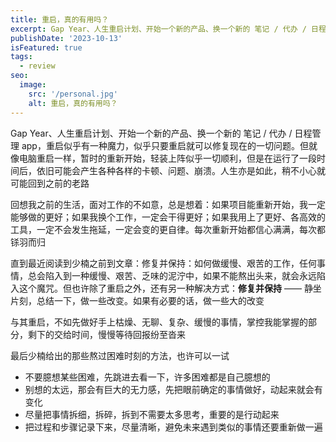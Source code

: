 ```yaml
---
title: 重启，真的有用吗？
excerpt: Gap Year、人生重启计划、开始一个新的产品、换一个新的 笔记 / 代办 / 日程管理 app，重启似乎有一种魔力，似乎只要重启就可以修复现在的一切问题
publishDate: '2023-10-13'
isFeatured: true
tags:
  - review
seo:
  image:
    src: '/personal.jpg'
    alt: 重启，真的有用吗？
---
```


Gap Year、人生重启计划、开始一个新的产品、换一个新的 笔记 / 代办 / 日程管理 app，重启似乎有一种魔力，似乎只要重启就可以修复现在的一切问题。但就像电脑重启一样，暂时的重新开始，轻装上阵似乎一切顺利，但是在运行了一段时间后，依旧可能会产生各种各样的卡顿、问题、崩溃。人生亦是如此，稍不小心就可能回到之前的老路

回想我之前的生活，面对工作的不如意，总是想着：如果项目能重新开始，我一定能够做的更好；如果我换个工作，一定会干得更好；如果我用上了更好、各高效的工具，一定不会发生拖延，一定会变的更自律。每次重新开始都信心满满，每次都铩羽而归

直到最近阅读到少楠之前到文章：修复并保持：如何做缓慢、艰苦的工作，任何事情，总会陷入到一种缓慢、艰苦、乏味的泥泞中，如果不能熬出头来，就会永远陷入这个魔咒。但也许除了重启之外，还有另一种解决方式：**修复并保持** —— 静坐片刻，总结一下，做一些改变。如果有必要的话，做一些大的改变

与其重启，不如先做好手上枯燥、无聊、复杂、缓慢的事情，掌控我能掌握的部分，剩下的交给时间，慢慢等待回报纷至沓来

最后少楠给出的那些熬过困难时刻的方法，也许可以一试

- 不要臆想某些困难，先跳进去看一下，许多困难都是自己臆想的
- 别想的太远，那会有巨大的无力感，先把眼前确定的事情做好，动起来就会有变化
- 尽量把事情拆细，拆碎，拆到不需要太多思考，重要的是行动起来
- 把过程和步骤记录下来，尽量清晰，避免未来遇到类似的事情还要重新做一遍
